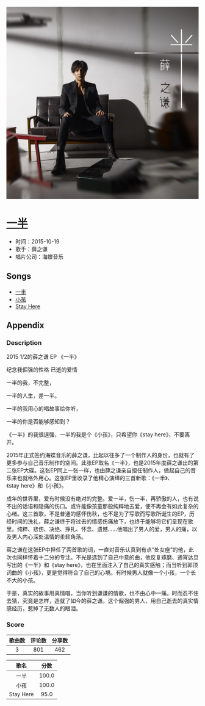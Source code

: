 <p align="center">
	<img src="imgs/一半.jpg" alt="album_img" />
</p>

# [一半](https://music.163.com/album?id=3316028)

* 时间：2015-10-19
* 歌手：薛之谦
* 唱片公司：海蝶音乐
## Songs

* [一半](songs/一半_35528482/README.md)
* [小孩](songs/小孩_35288183/README.md)
* [Stay Here](songs/stay_here_35528483/README.md)
## Appendix

### Description

2015 1/2的薛之谦 EP 《一半》

纪念我倔强的性格 已逝的爱情



一半的我，不完整，

一半的人生，差一半。

一半的我用心的唱故事给你听，

一半的你是否能够感知到？



《一半》的我很逞强，一半的我是个《小孩》，只希望你《stay here》，不要离开。

2015年正式签约海蝶音乐的薛之谦，比起以往多了一个制作人的身份，也就有了更多参与自己音乐制作的空间。此张EP取名《一半》，也是2015年度薛之谦出的第二张EP大碟。这张EP同上一张一样，也由薛之谦亲自担任制作人，做起自己的音乐来也就格外用心。这张EP里收录了他精心演绎的三首新歌：《一半》、《stay here》和《小孩》。

成年的世界里，爱有时候没有绝对的完整。爱一半，伤一半，再骄傲的人，也有说不出的话语和隐痛的伤口。或许能像孩童那般纯粹地去爱，便不再会有如此复杂的心绪。这三首歌，不是普通的感怀伤秋，也不是为了写歌而写歌所诞生的EP，历经时间的洗礼，薛之谦终于将过去的情感伤痛放下，也终于能够将它们呈现在歌里。纯粹、悲伤、决绝、挣扎、怀念、遗憾……他唱出了男人的爱，男人的痛，以及男人内心深处温情的柔软角落。

薛之谦在这张EP中担任了两首歌的词，一直对音乐认真到有点“处女座”的他，此次也同样怀着十二分的专注。不光是选到了自己中意的曲，他反复琢磨、通宵达旦写出的《一半》和《stay here》，也在里面注入了自己的真实感触；而当听到郭顶词曲的《小孩》，更是觉得符合了自己的心境。有时候男人就像一个小孩，一个长不大的小孩。

于是，真实的故事用真情唱，当你听到谦谦的情歌，也不由心中一痛。时而忍不住去猜，究竟是怎样，造就了如今的薛之谦。这个倔强的男人，用自己逝去的真实情感经历，惹掉了无数人的眼泪。

### Score

|歌曲数|评论数|分享数|
|:---:|:---:|:---:|
|3|801|462|

|歌名|分数|
|:---:|:---:|
|一半|100.0
|小孩|100.0
|Stay Here|95.0
